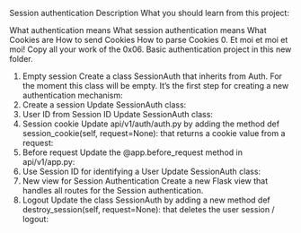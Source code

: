 Session authentication
Description
What you should learn from this project:

What authentication means
What session authentication means
What Cookies are
How to send Cookies
How to parse Cookies
0. Et moi et moi et moi!
Copy all your work of the 0x06. Basic authentication project in this new folder.
1. Empty session
Create a class SessionAuth that inherits from Auth. For the moment this class will be empty. It’s the first step for creating a new authentication mechanism:
2. Create a session
Update SessionAuth class:
3. User ID from Session ID
Update SessionAuth class:
4. Session cookie
Update api/v1/auth/auth.py by adding the method def session_cookie(self, request=None): that returns a cookie value from a request:
5. Before request
Update the @app.before_request method in api/v1/app.py:
6. Use Session ID for identifying a User
Update SessionAuth class:
7. New view for Session Authentication
Create a new Flask view that handles all routes for the Session authentication.
8. Logout
Update the class SessionAuth by adding a new method def destroy_session(self, request=None): that deletes the user session / logout: